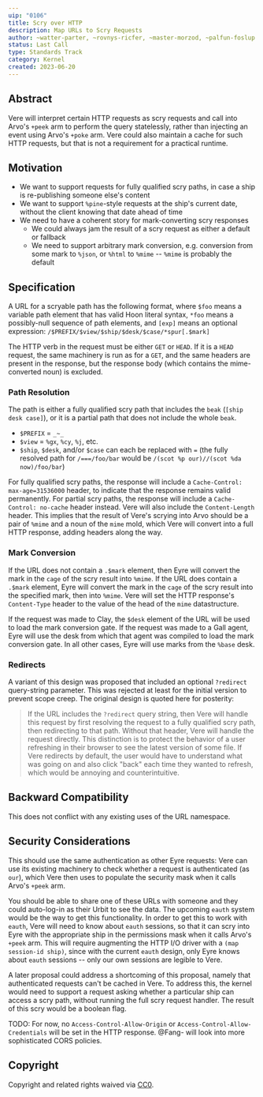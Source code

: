 ```yaml
---
uip: "0106"
title: Scry over HTTP
description: Map URLs to Scry Requests
author: ~watter-parter, ~rovnys-ricfer, ~master-morzod, ~palfun-foslup
status: Last Call
type: Standards Track
category: Kernel
created: 2023-06-20
---
```


## Abstract

Vere will interpret certain HTTP requests as scry requests and call into Arvo's `+peek` arm to perform the query statelessly, rather than injecting an event using Arvo's `+poke` arm.  Vere could also maintain a cache for such HTTP requests, but that is not a requirement for a practical runtime.

## Motivation

- We want to support requests for fully qualified scry paths, in case a ship is re-publishing someone else's content
- We want to support `%pine`-style requests at the ship's current date, without the client knowing that date ahead of time
- We need to have a coherent story for mark-converting scry responses
  - We could always jam the result of a scry request as either a default or fallback
  - We need to support arbitrary mark conversion, e.g. conversion from some mark to `%json`, or `%html` to `%mime` -- `%mime` is probably the default

## Specification

A URL for a scryable path has the following format, where `$foo` means a variable path element that has valid Hoon literal syntax, `*foo` means a possibly-null sequence of path elements, and `[exp]` means an optional expression:
`/$PREFIX/$view/$ship/$desk/$case/*spur[.$mark]`

The HTTP verb in the request must be either `GET` or `HEAD`.  If it is a `HEAD` request, the same machinery is run as for a `GET`, and the same headers are present in the response, but the response body (which contains the mime-converted noun) is excluded.

### Path Resolution

The path is either a fully qualified scry path that includes the `beak` (`[ship desk case]`), or it is a partial path that does not include the whole `beak`.  

- `$PREFIX` = `_~_`
- `$view` = `%gx`, `%cy`, `%j`, etc.
- `$ship`, `$desk`, and/or `$case` can each be replaced with `=` (the fully resolved path for `/===/foo/bar` would be `/(scot %p our)//(scot %da now)/foo/bar`)

For fully qualified scry paths, the response will include a `Cache-Control: max-age=31536000` header, to indicate that the response remains valid permanently.  For partial scry paths, the response will include a `Cache-Control: no-cache` header instead.  Vere will also include the `Content-Length` header.  This implies that the result of Vere's scrying into Arvo should be a pair of `%mime` and a noun of the `mime` mold, which Vere will convert into a full HTTP response, adding headers along the way.

### Mark Conversion

If the URL does not contain a `.$mark` element, then Eyre will convert the mark in the `cage` of the scry result into `%mime`.  If the URL does contain a `.$mark` element, Eyre will convert the mark in the `cage` of the scry result into the specified mark, then into `%mime`.  Vere will set the HTTP response's `Content-Type` header to the value of the head of the `mime` datastructure.

If the request was made to Clay, the `$desk` element of the URL will be used to load the mark conversion gate.  If the request was made to a Gall agent, Eyre will use the desk from which that agent was compiled to load the mark conversion gate.  In all other cases, Eyre will use marks from the `%base` desk.

### Redirects

A variant of this design was proposed that included an optional `?redirect` query-string parameter.  This was rejected at least for the initial version to prevent scope creep.  The original design is quoted here for posterity:

> If the URL includes the `?redirect` query string, then Vere will handle this request by first resolving the request to a fully qualified scry path, then redirecting to that path.  Without that header, Vere will handle the request directly.  This distinction is to protect the behavior of a user refreshing in their browser to see the latest version of some file.  If Vere redirects by default, the user would have to understand what was going on and also click "back" each time they wanted to refresh, which would be annoying and counterintuitive.

## Backward Compatibility

This does not conflict with any existing uses of the URL namespace.

## Security Considerations

This should use the same authentication as other Eyre requests: Vere can use its existing machinery to check whether a request is authenticated (as `our`), which Vere then uses to populate the security mask when it calls Arvo's `+peek` arm.

You should be able to share one of these URLs with someone and they could auto-log-in as their Urbit to see the data.  The upcoming `eauth` system would be the way to get this functionality.  In order to get this to work with `eauth`, Vere will need to know about `eauth` sessions, so that it can scry into Eyre with the appropriate ship in the permissions mask when it calls Arvo's `+peek` arm.  This will require augmenting the HTTP I/O driver with a `(map session-id ship)`, since with the current `eauth` design, only Eyre knows about `eauth` sessions -- only our own sessions are legible to Vere.

A later proposal could address a shortcoming of this proposal, namely that authenticated requests can't be cached in Vere.  To address this, the kernel would need to support a request asking whether a particular ship can access a scry path, without running the full scry request handler.  The result of this scry would be a boolean flag.

TODO: For now, no `Access-Control-Allow-Origin` or `Access-Control-Allow-Credentials` will be set in the HTTP response.  @Fang- will look into more sophisticated CORS policies.

## Copyright

Copyright and related rights waived via [CC0](../LICENSE.md).

